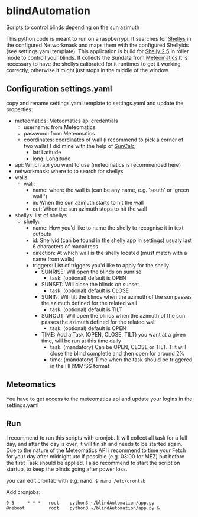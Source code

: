 # blindAutomation
Scripts to control blinds depending on the sun azimuth

This python code is meant to run on a raspberrypi. It searches for [Shellys](https://shelly.cloud) in the configured Networkmask and maps them with the configured Shellyids (see settings.yaml.template).
This application is build for [Shelly 2.5](https://shelly.cloud/products/shelly-25-smart-home-automation-relay/) in roller mode to controll your blinds. It collects the Sundata from [Meteomatics](https://www.meteomatics.com/)
It is necessary to have the shellys calibrated for it runtimes to get it working correctly, otherwise it might just stops in the middle of the window.

## Configuration settings.yaml
copy and rename settings.yaml.template to settings.yaml and update the properties:
* meteomatics: Meteomatics api credentials
  * username: from Meteomatics
  * password: from Meteomatics
  * coordinates: coordinates of wall (i recommend to pick a corner of two walls) I did mine with the help of [SunCalc](https://www.suncalc.org/#/46.0162,8.4421,3/2020.07.27/19:54/1/1)
    * lat: Latitude
    * long: Longitude
* api: Which api you want to use (meteomatics is recommended here)
* networkmask: where to to search for shellys
* walls:
  * wall:
    * name: where the wall is (can be any name, e.g. 'south' or 'green wall'')
    * in: When the sun azimuth starts to hit the wall
    * out: When the sun azimuth stops to hit the wall
* shellys: list of shellys
  * shelly:
    * name: How you'd like to name the shelly to recognise it in text outputs
    * id: Shellyid (can be found in the shelly app in settings) usualy last 6 characters of macadress
    * direction: At which wall is the shelly located (must match with a name from walls)
    * triggers: List of triggers you'd like to apply for the shelly
      * SUNRISE: Will open the blinds on sunrise
        * task: (optional) default is OPEN
      * SUNSET: Will close the blinds on sunset
        * task: (optional) default is CLOSE
      * SUNIN: Will tilt the blinds when the azimuth of the sun passes the azimuth defined for the related wall
        * task: (optional) default is TILT
      * SUNOUT: Will open the blinds when the azimuth of the sun passes the azimuth defined for the related wall
        * task: (optional) default is OPEN
      * TIME: Add a Task (OPEN, CLOSE, TILT) you want at a given time, will be run at this time daily
        * task: (mandatory) Can be OPEN, CLOSE or TILT. Tilt will close the blind completle and then open for around 2%
        * time: (mandatory) Time when the task should be triggered in the HH:MM:SS format

## Meteomatics
You have to get access to the meteomatics api and update your logins in the settings.yaml

## Run
I recommend to run this scripts with cronjob. It will collect all task for a full day, and after the day is over, it will finish and needs to be started again.
Due to the nature of the Meteomatics API i recommend to time your Fetch for your day after midnight utc if possible (e.g. 03:00 for MEZ) but before the first Task should be applied.
I also recommend to start the script on startup, to keep the blinds going after power loss.

you can edit crontab with e.g. nano:
`$ nano /etc/crontab`

Add cronjobs:
```
0 3     * * *   root    python3 ~/blindAutomation/app.py
@reboot         root    python3 ~/blindAutomation/app.py &

